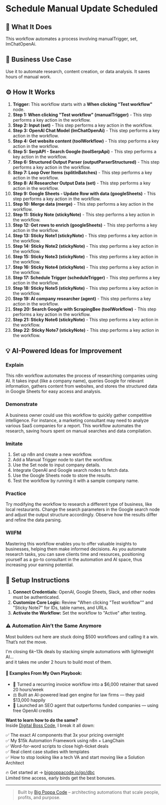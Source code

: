 # Schedule Manual Update Scheduled

## 🚀 What It Does
This workflow automates a process involving manualTrigger, set, lmChatOpenAi.

## 💼 Business Use Case
Use it to automate research, content creation, or data analysis. It saves hours of manual work.

## ⚙️ How It Works
1.  **Trigger:** This workflow starts with a **When clicking "Test workflow"** node.
2. **Step 1: When clicking "Test workflow" (manualTrigger)** - This step performs a key action in the workflow.
3. **Step 2: Input (set)** - This step performs a key action in the workflow.
4. **Step 3: OpenAI Chat Model (lmChatOpenAi)** - This step performs a key action in the workflow.
5. **Step 4: Get website content (toolWorkflow)** - This step performs a key action in the workflow.
6. **Step 5: SerpAPI - Search Google (toolSerpApi)** - This step performs a key action in the workflow.
7. **Step 6: Structured Output Parser (outputParserStructured)** - This step performs a key action in the workflow.
8. **Step 7: Loop Over Items (splitInBatches)** - This step performs a key action in the workflow.
9. **Step 8: AI Researcher Output Data (set)** - This step performs a key action in the workflow.
10. **Step 9: Google Sheets - Update Row with data (googleSheets)** - This step performs a key action in the workflow.
11. **Step 10: Merge data (merge)** - This step performs a key action in the workflow.
12. **Step 11: Sticky Note (stickyNote)** - This step performs a key action in the workflow.
13. **Step 12: Get rows to enrich (googleSheets)** - This step performs a key action in the workflow.
14. **Step 13: Sticky Note1 (stickyNote)** - This step performs a key action in the workflow.
15. **Step 14: Sticky Note2 (stickyNote)** - This step performs a key action in the workflow.
16. **Step 15: Sticky Note3 (stickyNote)** - This step performs a key action in the workflow.
17. **Step 16: Sticky Note4 (stickyNote)** - This step performs a key action in the workflow.
18. **Step 17: Schedule Trigger (scheduleTrigger)** - This step performs a key action in the workflow.
19. **Step 18: Sticky Note5 (stickyNote)** - This step performs a key action in the workflow.
20. **Step 19: AI company researcher (agent)** - This step performs a key action in the workflow.
21. **Step 20: Search Google with ScrapingBee (toolWorkflow)** - This step performs a key action in the workflow.
22. **Step 21: Sticky Note6 (stickyNote)** - This step performs a key action in the workflow.
23. **Step 22: Sticky Note7 (stickyNote)** - This step performs a key action in the workflow.

## 💡 AI-Powered Ideas for Improvement
### Explain
This n8n workflow automates the process of researching companies using AI. It takes input (like a company name), queries Google for relevant information, gathers content from websites, and stores the structured data in Google Sheets for easy access and analysis.

### Demonstrate
A business owner could use this workflow to quickly gather competitive intelligence. For instance, a marketing consultant may need to analyze various SaaS companies for a report. This workflow automates the research, saving hours spent on manual searches and data compilation.

### Imitate
1. Set up n8n and create a new workflow.
2. Add a Manual Trigger node to start the workflow.
3. Use the Set node to input company details.
4. Integrate OpenAI and Google search nodes to fetch data.
5. Use the Google Sheets node to store the results.
6. Test the workflow by running it with a sample company name.

### Practice
Try modifying the workflow to research a different type of business, like local restaurants. Change the search parameters in the Google search node and adjust the output structure accordingly. Observe how the results differ and refine the data parsing.

### WIIFM
Mastering this workflow enables you to offer valuable insights to businesses, helping them make informed decisions. As you automate research tasks, you can save clients time and resources, positioning yourself as a go-to consultant in the automation and AI space, thus increasing your earning potential.

## 🔧 Setup Instructions
1. **Connect Credentials:** OpenAI, Google Sheets, Slack, and other nodes must be authenticated.
2. **Customize Core Logic:** Review "When clicking "Test workflow"" and "Sticky Note7" for IDs, table names, and URLs.
3. **Activate the Workflow:** Set the workflow to "Active" after testing.

### ⚠️ Automation Ain’t the Same Anymore

Most builders out here are stuck doing $500 workflows and calling it a win.  
That’s not the move.  

I'm closing $6k–$13k deals by stacking simple automations with lightweight AI...  
and it takes me under 2 hours to build most of them.

#### 🧠 Examples From My Own Playbook:
- 🔁 Turned a recurring invoice workflow into a $6,000 retainer that saved 20 hours/week  
- ⚖️ Built an AI-powered lead gen engine for law firms — they paid $13,000 happily  
- 🚀 Launched an SEO agent that outperforms funded companies — using free OpenAI credits  

**Want to learn how to do the same?**  
Inside [Digital Boss Code](https://bigpoppacode.io/go/dbc), I break it all down:

✅ The exact AI components that 3x your pricing overnight  
✅ My $15k Automation Framework using n8n + LangChain  
✅ Word-for-word scripts to close high-ticket deals  
✅ Real client case studies with templates  
✅ How to stop looking like a tech VA and start moving like a Solution Architect  

🔥 Get started at → [bigpoppacode.io/go/dbc](https://bigpoppacode.io/go/dbc)  
Limited time access, early birds get the best bonuses.

---
> Built by [Big Poppa Code](https://bigpoppacode.io) – architecting automations that scale people, profits, and purpose.

